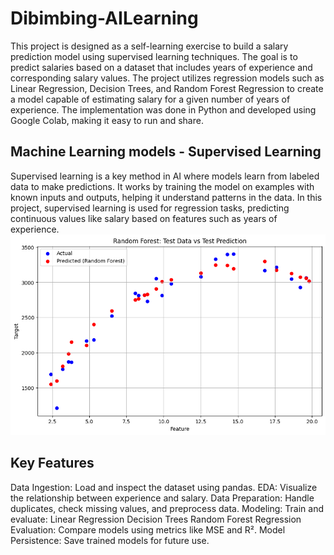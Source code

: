 # Dibimbing-AILearning
This project is designed as a self-learning exercise to build a salary prediction model using supervised learning techniques. The goal is to predict salaries based on a dataset that includes years of experience and corresponding salary values. The project utilizes regression models such as Linear Regression, Decision Trees, and Random Forest Regression to create a model capable of estimating salary for a given number of years of experience. The implementation was done in Python and developed using Google Colab, making it easy to run and share.
## Machine Learning models - Supervised Learning
Supervised learning is a key method in AI where models learn from labeled data to make predictions. It works by training the model on examples with known inputs and outputs, helping it understand patterns in the data. In this project, supervised learning is used for regression tasks, predicting continuous values like salary based on features such as years of experience.
![Random Forest Regressor](Images/RandomForest.png)
## Key Features
Data Ingestion: Load and inspect the dataset using pandas.
EDA: Visualize the relationship between experience and salary.
Data Preparation: Handle duplicates, check missing values, and preprocess data.
Modeling: Train and evaluate:
Linear Regression
Decision Trees
Random Forest Regression
Evaluation: Compare models using metrics like MSE and R².
Model Persistence: Save trained models for future use.


